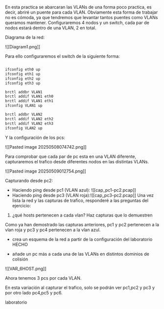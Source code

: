

En esta practica se abarcaran las VLANs de una forma poco practica, es decir, abriré un puente para cada VLAN. Obviamente esta forma de trabajar no es cómoda, ya que tendremos que levantar tantos puentes como VLANs queramos mantener. Configuraremos 4 nodos y un switch, cada par de nodos estará dentro de una VLAN, 2 en total.

Diagrama de la red: 

![[Diagram1.png]]

Para ello configuraremos el switch de la siguiente forma:

```bash

ifconfig eth0 up
ifconfig eth1 up
ifconfig eth2 up
ifconfig eth3 up

brctl addbr VLAN1
brctl addif VLAN1 eth0
brctl addif VLAN1 eth1
ifconfig VLAN1 up

brctl addbr VLAN2 
brctl addif VLAN2 eth2
brctl addif VLAN2 eth3
ifconfig VLAN2 up

```

Y la configuración de los pcs:

![[Pasted image 20250508074742.png]]

Para comprobar que cada par de pc esta en una VLAN diferente, capturaremos el trafico desde diferentes nodos en las distintas VLANs.

![[Pasted image 20250509012754.png]]

Capturando desde pc2:

- Haciendo ping desde pc1 (VLAN azul): ![[cap_pc1-pc2.pcap]]
- Haciendo ping desde pc3 (VLAN roja):![[cap_pc3-pc2.pcap]]
Una vez lista la red y las capturas de trafico, responderé a las preguntas del ejercicio:

1. ¿qué hosts pertenecen a cada vlan? Haz capturas que lo demuestren

Como ya han demostrado las capturas anteriores, pc1 y pc2 pertenecen a la vlan roja y pc3 y pc4 pertenecen a la vlan azul.

- crea un esquema de la red a partir de la configuración del laboratorio HECHO

- añade un pc más a cada una de las VLANs en distintos dominios de colisión

![[VAR_6HOST.png]]

Ahora tenemos 3 pcs por cada VLAN.

En esta variación al capturar el trafico, solo se podrán ver pc1,pc2 y pc3 y por otro lado pc4,pc5 y pc6.


laboratorio